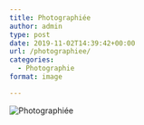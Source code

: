 ```yaml
---
title: Photographiée
author: admin
type: post
date: 2019-11-02T14:39:42+00:00
url: /photographiee/
categories:
  - Photographie
format: image

---
```

![Photographiée](./DSC9066.jpg)